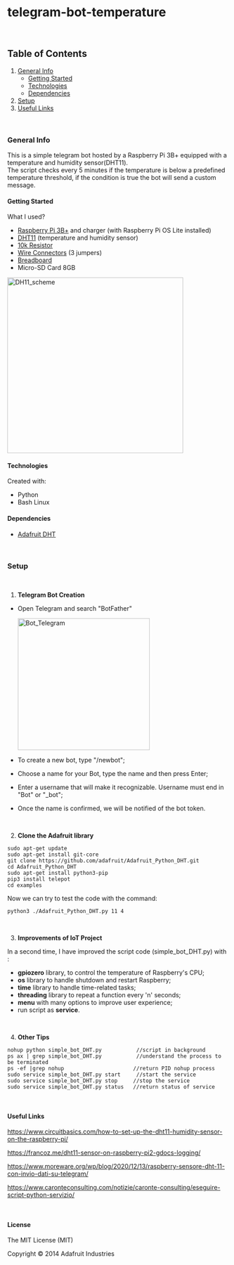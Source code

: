# telegram-bot-temperature

<br>

## Table of Contents

1. [General Info](#general-info)
    - [Getting Started](#getting-started)
    - [Technologies](#technologies)
    - [Dependencies](#dependencies)
2. [Setup](#setup)
3. [Useful Links](#useful-links)

<br>

### General Info

This is a simple telegram bot hosted by a Raspberry Pi 3B+ equipped with a temperature and humidity sensor(DHT11).<br>
The script checks every 5 minutes if the temperature is below a predefined temperature threshold, 
if the condition is true the bot will send a custom message.


#### Getting Started

What I used?

- [Raspberry Pi 3B+](https://www.amazon.it/gp/product/B07BDR5PDW/ref=ppx_yo_dt_b_search_asin_title?ie=UTF8&psc=1) and charger (with Raspberry Pi OS Lite installed)
- [DHT11](https://www.amazon.it/gp/product/B00K67YJ18/ref=ppx_yo_dt_b_search_asin_title?ie=UTF8&psc=1) (temperature and humidity sensor)
- [10k Resistor](https://www.amazon.it/gp/product/B0087ZDQQ0/ref=ppx_yo_dt_b_search_asin_title?ie=UTF8&psc=1)
- [Wire Connectors](https://www.amazon.it/gp/product/B076F4R6HN/ref=ppx_yo_dt_b_search_asin_title?ie=UTF8&psc=1) (3 jumpers)
- [Breadboard](https://www.amazon.it/gp/product/B01J3M07T4/ref=ppx_yo_dt_b_search_asin_title?ie=UTF8&psc=1)
- Micro-SD Card 8GB

<img src="https://user-images.githubusercontent.com/32736570/148848577-85239cce-0457-4b2f-9372-3ba24487963d.png" alt="DH11_scheme" width="400" />

<br>

#### Technologies
Created with:
* Python
* Bash Linux

#### Dependencies
* [Adafruit DHT](https://github.com/adafruit/Adafruit_Python_DHT/)

<br>

### Setup
<br>

1) **Telegram Bot Creation**

- Open Telegram and search "BotFather" 

  <img src="https://user-images.githubusercontent.com/32736570/148848683-7968167b-913c-4690-89ad-1395e809da7a.jpg" alt="Bot_Telegram" width="300" />

- To create a new bot, type "/newbot";

- Choose a name for your Bot, type the name and then press Enter;

- Enter a username that will make it recognizable. Username must end in "Bot" or "_bot";

- Once the name is confirmed, we will be notified of the bot token.

<br>

2. **Clone the Adafruit library**

```
sudo apt-get update
sudo apt-get install git-core
git clone https://github.com/adafruit/Adafruit_Python_DHT.git
cd Adafruit_Python_DHT
sudo apt-get install python3-pip
pip3 install telepot
cd examples
```

Now we can try to test the code with the command:

```
python3 ./Adafruit_Python_DHT.py 11 4
```

<br>

3. **Improvements of IoT Project**

In a second time, I have improved the script code (simple_bot_DHT.py) with :

- **gpiozero** library, to control the temperature of Raspberry's CPU;
- **os** library to handle shutdown and restart Raspberry;
- **time** library to handle time-related tasks;
- **threading** library to repeat a function every 'n' seconds; 
- **menu** with many options to improve user experience;
- run script as **service**.

<br>

4. **Other Tips**

```
nohup python simple_bot_DHT.py	         //script in background
ps ax | grep simple_bot_DHT.py	         //understand the process to be terminated
ps -ef |grep nohup			            //return PID nohup process
sudo service simple_bot_DHT.py start     //start the service
sudo service simple_bot_DHT.py stop		//stop the service
sudo service simple_bot_DHT.py status	//return status of service		
```

<br>

#### **Useful Links**

https://www.circuitbasics.com/how-to-set-up-the-dht11-humidity-sensor-on-the-raspberry-pi/

https://francoz.me/dht11-sensor-on-raspberry-pi2-gdocs-logging/

https://www.moreware.org/wp/blog/2020/12/13/raspberry-sensore-dht-11-con-invio-dati-su-telegram/

https://www.caronteconsulting.com/notizie/caronte-consulting/eseguire-script-python-servizio/

<br>

#### License

The MIT License (MIT)

Copyright © 2014 Adafruit Industries

